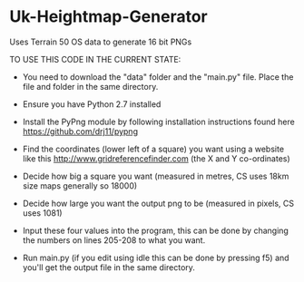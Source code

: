 # Uk-Heightmap-Generator

Uses Terrain 50 OS data to generate 16 bit PNGs

TO USE THIS CODE IN THE CURRENT STATE:

- You need to download the "data" folder and the "main.py" file. Place the file and folder in the same directory.
- Ensure you have Python 2.7 installed
- Install the PyPng module by following installation instructions found here https://github.com/drj11/pypng

- Find the coordinates (lower left of a square) you want using a website like this http://www.gridreferencefinder.com (the X and Y co-ordinates)
- Decide how big a square you want (measured in metres, CS uses 18km size maps generally so 18000)
- Decide how large you want the output png to be (measured in pixels, CS uses 1081)
- Input these four values into the program, this can be done by changing the numbers on lines 205-208 to what you want.
- Run main.py (if you edit using idle this can be done by pressing f5) and you'll get the output file in the same directory.

